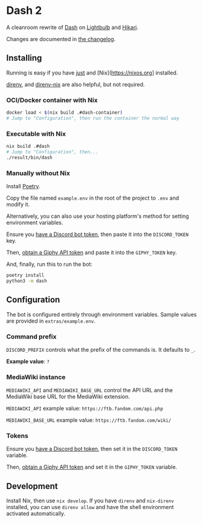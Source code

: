# Dash 2

A cleanroom rewrite of [Dash](https://github.com/tomodachi94/dash) on [Lightbulb](https://github.com/tandemdude/hikari-lightbulb) and [Hikari](https://github.com/hikari-py/hikari).

Changes are documented in [the changelog](CHANGELOG.md).

## Installing

Running is easy if you have [just](https://just.systems/man/en/chapter_1.html) and [Nix](https://nixos.org] installed.

[direnv](https://direnv.net/), and [direnv-nix](https://github.com/nix-community/nix-direnv) are also helpful, but not required.

### OCI/Docker container with Nix

```sh
docker load < $(nix build .#dash-container)
# Jump to "Configuration", then run the container the normal way
```

### Executable with Nix

```sh
nix build .#dash
# Jump to "Configuration", then...
./result/bin/dash
```

### Manually without Nix

Install [Poetry](https://python-poetry.org/docs/#installation).

Copy the file named `example.env` in the root of the project to `.env` and modify it.

Alternatively, you can also use your hosting platform's method for setting environment variables.

Ensure you [have a Discord bot token](https://github.com/reactiflux/discord-irc/wiki/Creating-a-discord-bot-&-getting-a-token), then paste it into the `DISCORD_TOKEN` key.

Then, [obtain a Giphy API token](https://developers.giphy.com/docs/api) and paste it into the `GIPHY_TOKEN` key.

And, finally, run this to run the bot:

```bash
poetry install
python3 -m dash
```

## Configuration

The bot is configured entirely through environment variables. Sample values are provided in `extras/example.env`.

### Command prefix

`DISCORD_PREFIX` controls what the prefix of the commands is. It defaults to `_`.

**Example value**: `?`

### MediaWiki instance

`MEDIAWIKI_API` and `MEDIAWIKI_BASE_URL` control the API URL and the MediaWiki base URL for the MediaWiki extension.

`MEDIAWIKI_API` example value: `https://ftb.fandom.com/api.php`

`MEDIAWIKI_BASE_URL` example value: `https://ftb.fandom.com/wiki/`

### Tokens

Ensure you [have a Discord bot token](https://github.com/reactiflux/discord-irc/wiki/Creating-a-discord-bot-&-getting-a-token), then set it in the `DISCORD_TOKEN` variable.

Then, [obtain a Giphy API token](https://developers.giphy.com/docs/api) and set it in the `GIPHY_TOKEN` variable.

## Development

Install Nix, then use `nix develop`. If you have `direnv` and `nix-direnv` installed, you can use `direnv allow` and have the shell environment activated automatically.
